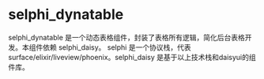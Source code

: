 # selphi_dynatable
selphi_dynatable 是一个动态表格组件，封装了表格所有逻辑，简化后台表格开发。本组件依赖 selphi_daisy。 selphi 是一个协议栈，代表surface/elixir/liveview/phoenix。selphi_daisy 是基于以上技术栈和daisyui的组件库。
